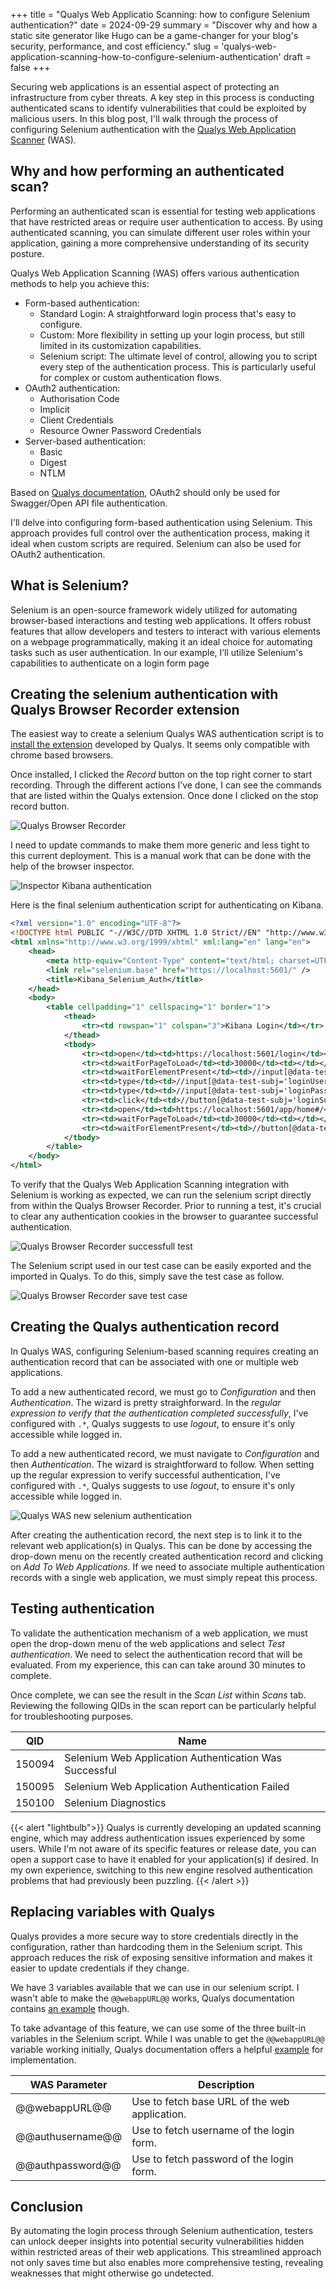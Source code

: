 +++
title = "Qualys Web Applicatio Scanning: how to configure Selenium authentication?"
date = 2024-09-29
summary = "Discover why and how a static site generator like Hugo can be a game-changer for your blog's security, performance, and cost efficiency."
slug = 'qualys-web-application-scanning-how-to-configure-selenium-authentication'
draft = false
+++


Securing web applications is an essential aspect of protecting an infrastructure from cyber threats. A key step in this process is conducting authenticated scans to identify vulnerabilities that could be exploited by malicious users. In this blog post, I'll walk through the process of configuring Selenium authentication with the [Qualys Web Application Scanner](https://www.qualys.com/apps/web-app-scanning/) (WAS).

## Why and how performing an authenticated scan?

Performing an authenticated scan is essential for testing web applications that have restricted areas or require user authentication to access. By using authenticated scanning, you can simulate different user roles within your application, gaining a more comprehensive understanding of its security posture.

Qualys Web Application Scanning (WAS) offers various authentication methods to help you achieve this:

- Form-based authentication: 
  - Standard Login: A straightforward login process that's easy to configure.
  - Custom: More flexibility in setting up your login process, but still limited in its customization capabilities.
  - Selenium script: The ultimate level of control, allowing you to script every step of the authentication process. This is particularly useful for complex or custom authentication flows.
- OAuth2 authentication:
    - Authorisation Code
    - Implicit
    - Client Credentials
    - Resource Owner Password Credentials
- Server-based authentication:
  - Basic
  - Digest
  - NTLM

Based on [Qualys documentation](https://qualysguard.qg2.apps.qualys.com/portal-help/en/was/authentication/authentication_basics.htm), OAuth2 should only be used for Swagger/Open API file authentication.

 I'll delve into configuring form-based authentication using Selenium. This approach provides full control over the authentication process, making it ideal when custom scripts are required. Selenium can also be used for OAuth2 authentication.

## What is Selenium?

Selenium is an open-source framework widely utilized for automating browser-based interactions and testing web applications. It offers robust features that allow developers and testers to interact with various elements on a webpage programmatically, making it an ideal choice for automating tasks such as user authentication. In our example, I’ll utilize Selenium's capabilities to authenticate on a login form page

## Creating the selenium authentication with Qualys Browser Recorder extension

The easiest way to create a selenium Qualys WAS authentication script is to [install the extension](https://chromewebstore.google.com/detail/qualys-browser-recorder/abnnemjpaacaimkkepphpkaiomnafldi) developed by Qualys. It seems only compatible with chrome based browsers.

Once installed, I clicked the *Record* button on the top right corner to start recording. Through the different actions I’ve done, I can see the commands that are listed within the Qualys extension. Once done I clicked on the stop record button. 

![Qualys Browser Recorder](qualys_browser_recorder.png)

I need to update commands to make them more generic and less tight to this current deployment. This is a manual work that can be done with the help  of the browser inspector. 

![Inspector Kibana authentication](inspector_kibana_authentication.png)

Here is the final selenium authentication script for authenticating on Kibana. 

```xml
<?xml version="1.0" encoding="UTF-8"?>
<!DOCTYPE html PUBLIC "-//W3C//DTD XHTML 1.0 Strict//EN" "http://www.w3.org/TR/xhtml1/DTD/xhtml1-strict.dtd">
<html xmlns="http://www.w3.org/1999/xhtml" xml:lang="en" lang="en">
    <head>
        <meta http-equiv="Content-Type" content="text/html; charset=UTF-8" />
        <link rel="selenium.base" href="https://localhost:5601/" />
        <title>Kibana_Selenium_Auth</title>
    </head>
    <body>
        <table cellpadding="1" cellspacing="1" border="1">
            <thead>
                <tr><td rowspan="1" colspan="3">Kibana Login</td></tr>
            </thead>
            <tbody>
                <tr><td>open</td><td>https://localhost:5601/login</td><td></td></tr>
                <tr><td>waitForPageToLoad</td><td>30000</td><td></td></tr>
                <tr><td>waitForElementPresent</td><td>//input[@data-test-subj='loginUsername']</td><td></td></tr>
                <tr><td>type</td><td>//input[@data-test-subj='loginUsername']</td><td>elastic</td></tr>
                <tr><td>type</td><td>//input[@data-test-subj='loginPassword']</td><td>changeme</td></tr>
                <tr><td>click</td><td>//button[@data-test-subj='loginSubmit']</td><td></td></tr>
                <tr><td>open</td><td>https://localhost:5601/app/home#/</td><td></td></tr>
                <tr><td>waitForPageToLoad</td><td>30000</td><td></td></tr>
                <tr><td>waitForElementPresent</td><td>//button[@data-test-subj='userMenuButton']</td><td></td></tr>
            </tbody>
        </table>
    </body>
</html>
```

To verify that the Qualys Web Application Scanning integration with Selenium is working as expected, we can run the selenium script directly from within the Qualys Browser Recorder. Prior to running a test, it's crucial to clear any authentication cookies in the browser to guarantee successful authentication.

![Qualys Browser Recorder successfull test](qualys_browser_recorder_test_successfull.png)

The Selenium script used in our test case can be easily exported and the imported in Qualys. To do this, simply save the test case as follow.

![Qualys Browser Recorder save test case](qualys_browser_recorder_save_test_case.png)

## Creating the Qualys authentication record

In Qualys WAS, configuring Selenium-based scanning requires creating an authentication record that can be associated with one or multiple web applications.

To add a new authenticated record, we must go to _Configuration_ and then _Authentication_. The wizard is pretty straighforward. In the _regular expression to verify that the authentication completed successfully_, I've configured with `.*`, Qualys suggests to use _logout_, to ensure it's only accessible while logged in.

To add a new authenticated record, we must navigate to _Configuration_ and then _Authentication_. The wizard is straightforward to follow. When setting up the regular expression to verify successful authentication, I've configured with `.*`, Qualys suggests to use _logout_, to ensure it's only accessible while logged in.

![Qualys WAS new selenium authentication](qualys_was_selenium_authentication.png)

After creating the authentication record, the next step is to link it to the relevant web application(s) in Qualys. This can be done by accessing the drop-down menu on the recently created authentication record and clicking on _Add To Web Applications_. If we need to associate multiple authentication records with a single web application, we must simply repeat this process.

## Testing authentication

To validate the authentication mechanism of a web application, we must open the drop-down menu of the web applications and select _Test authentication_. We need to select the authentication record that will be evaluated. From my experience, this can can take around 30 minutes to complete.

Once complete, we can see the result in the _Scan List_ within _Scans_ tab. Reviewing the following QIDs in the scan report can be particularly helpful for troubleshooting purposes.

| QID | Name |
|---|---|
| 150094 | Selenium Web Application Authentication Was Successful |
| 150095 | Selenium Web Application Authentication Failed |
| 150100 | Selenium Diagnostics |

{{< alert "lightbulb">}}
Qualys is currently developing an updated scanning engine, which may address authentication issues experienced by some users. While I'm not aware of its specific features or release date, you can open a support case to have it enabled for your application(s) if desired. In my own experience, switching to this new engine resolved authentication problems that had previously been puzzling.
{{< /alert >}}

## Replacing variables with Qualys

Qualys provides a more secure way to store credentials directly in the configuration, rather than hardcoding them in the Selenium script. This approach reduces the risk of exposing sensitive information and makes it easier to update credentials if they change.

We have 3 variables available that we can use in our selenium script. I wasn't able to make the `@@webappURL@@` works, Qualys documentation contains [an example](https://docs.qualys.com/en/was/latest/web_applications/create_selenium_script.htm) though. 

To take advantage of this feature, we can use some of the three built-in variables in the Selenium script. While I was unable to get the `@@webappURL@@` variable working initially, Qualys documentation offers a helpful  [example](https://docs.qualys.com/en/was/latest/web_applications/create_selenium_script.htm) for implementation.

| WAS Parameter | Description |
|---|---|
|@@webappURL@@ | Use to fetch base URL of the web application. |
|@@authusername@@	| Use to fetch username of the login form. |
|@@authpassword@@	| Use to fetch password of the login form. |

## Conclusion

By automating the login process through Selenium authentication, testers can unlock deeper insights into potential security vulnerabilities hidden within restricted areas of their web applications. This streamlined approach not only saves time but also enables more comprehensive testing, revealing weaknesses that might otherwise go undetected.